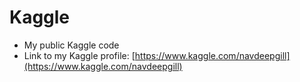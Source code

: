 # Kaggle
  - My public Kaggle code
  - Link to my Kaggle profile: [https://www.kaggle.com/navdeepgill](https://www.kaggle.com/navdeepgill)
